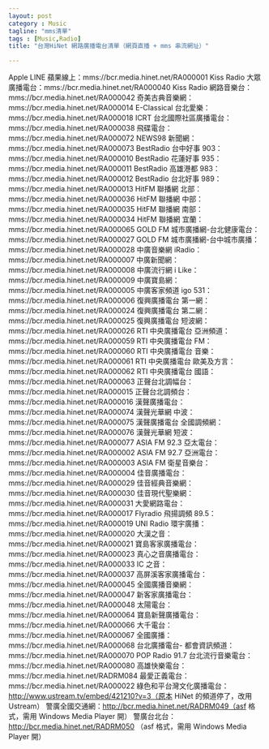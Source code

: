 ```yaml
---
layout: post
category : Music 
tagline: "mms清單"
tags : [Music,Radio]
title: "台灣HiNet 網路廣播電台清單（網頁直播 + mms 串流網址）"

---
```




Apple LINE 蘋果線上：mms://bcr.media.hinet.net/RA000001
Kiss Radio 大眾廣播電台：mms://bcr.media.hinet.net/RA000040
Kiss Radio 網路音樂台： mms://bcr.media.hinet.net/RA000042
奇美古典音樂網：mms://bcr.media.hinet.net/RA000014
E-Classical 台北愛樂：mms://bcr.media.hinet.net/RA000018
ICRT 台北國際社區廣播電台：mms://bcr.media.hinet.net/RA000038
飛碟電台： mms://bcr.media.hinet.net/RA000072
NEWS98 新聞網：mms://bcr.media.hinet.net/RA000073
BestRadio 台中好事 903：mms://bcr.media.hinet.net/RA000010
BestRadio 花蓮好事 935：mms://bcr.media.hinet.net/RA000011
BestRadio 高雄港都 983：mms://bcr.media.hinet.net/RA000012
BestRadio 台北好事 989：mms://bcr.media.hinet.net/RA000013
HitFM 聯播網 北部： mms://bcr.media.hinet.net/RA000036
HitFM 聯播網 中部：mms://bcr.media.hinet.net/RA000035
HitFM 聯播網 南部：mms://bcr.media.hinet.net/RA000034
HitFM 聯播網 宜蘭：mms://bcr.media.hinet.net/RA000065
GOLD FM 城市廣播網-台北健康電台：mms://bcr.media.hinet.net/RA000027
GOLD FM 城市廣播網-台中城市廣播：mms://bcr.media.hinet.net/RA000028
中廣音樂網 iRadio：mms://bcr.media.hinet.net/RA000007
中廣新聞網：mms://bcr.media.hinet.net/RA000008
中廣流行網 i Like：mms://bcr.media.hinet.net/RA000009
中廣寶島網： mms://bcr.media.hinet.net/RA000005
中廣客家頻道 igo 531：mms://bcr.media.hinet.net/RA000006
復興廣播電台 第一網：mms://bcr.media.hinet.net/RA000024
復興廣播電台 第二網：mms://bcr.media.hinet.net/RA000025
復興廣播電台 短波網：mms://bcr.media.hinet.net/RA000026
RTI 中央廣播電台 亞洲頻道：mms://bcr.media.hinet.net/RA000059
RTI 中央廣播電台 FM：mms://bcr.media.hinet.net/RA000060
RTI 中央廣播電台 音樂：mms://bcr.media.hinet.net/RA000061
RTI 中央廣播電台 歐美及方言：mms://bcr.media.hinet.net/RA000062
RTI 中央廣播電台 國語：mms://bcr.media.hinet.net/RA000063
正聲台北調幅台：mms://bcr.media.hinet.net/RA000015
正聲台北調頻台：mms://bcr.media.hinet.net/RA000016
漢聲廣播電台：mms://bcr.media.hinet.net/RA000074
漢聲光華網 中波：mms://bcr.media.hinet.net/RA000075
漢聲廣播電台 全國調頻網：mms://bcr.media.hinet.net/RA000076
漢聲光華網 短波：mms://bcr.media.hinet.net/RA000077
ASIA FM 92.3 亞太電台：mms://bcr.media.hinet.net/RA000002
ASIA FM 92.7 亞洲電台：mms://bcr.media.hinet.net/RA000003
ASIA FM 衛星音樂台：mms://bcr.media.hinet.net/RA000004
佳音廣播電台：mms://bcr.media.hinet.net/RA000029
佳音經典音樂網：mms://bcr.media.hinet.net/RA000030
佳音現代聖樂網：mms://bcr.media.hinet.net/RA000031
大愛網路電台：mms://bcr.media.hinet.net/RA000017
Flyradio 飛揚調頻 89.5：mms://bcr.media.hinet.net/RA000019
UNI Radio 環宇廣播：mms://bcr.media.hinet.net/RA000020
大漢之音：mms://bcr.media.hinet.net/RA000021
寶島客家廣播電台：mms://bcr.media.hinet.net/RA000023
真心之音廣播電台：mms://bcr.media.hinet.net/RA000033
IC 之音：mms://bcr.media.hinet.net/RA000037
高屏溪客家廣播電台：mms://bcr.media.hinet.net/RA000045
全國廣播音樂網：mms://bcr.media.hinet.net/RA000047
新客家廣播電台：mms://bcr.media.hinet.net/RA000048
太陽電台：mms://bcr.media.hinet.net/RA000064
寶島新聲廣播電台：mms://bcr.media.hinet.net/RA000066
大千電台：mms://bcr.media.hinet.net/RA000067
全國廣播：mms://bcr.media.hinet.net/RA000068
台北廣播電台- 都會資訊頻道：mms://bcr.media.hinet.net/RA000070
POP Radio 91.7 台北流行音樂電台：mms://bcr.media.hinet.net/RA000080
高雄快樂電台：mms://bcr.media.hinet.net/RADRM084
最愛正義電台：mms://bcr.media.hinet.net/RA000022
綠色和平台灣文化廣播電台： http://www.ustream.tv/embed/421210?v=3（原本 HiNet 的頻道停了，改用 Ustream）
警廣全國交通網：http://bcr.media.hinet.net/RADRM049（asf 格式，需用 Windows Media Player 開）
警廣台北台：http://bcr.media.hinet.net/RADRM050 （asf 格式，需用 Windows Media Player 開）